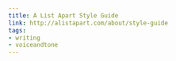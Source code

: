 ```yaml
---
title: A List Apart Style Guide
link: http://alistapart.com/about/style-guide
tags: 
- writing
- voiceandtone
---
```

